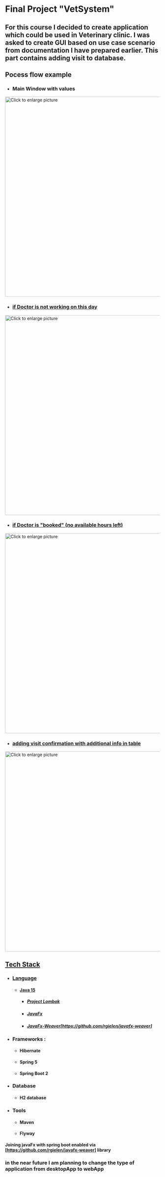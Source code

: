 
# Final Project "VetSystem"

## For this course I decided to create application which could be used in Veterinary clinic. I was asked to create GUI based on use case scenario from documentation I have prepared earlier. This part contains adding visit to database. 

## Pocess flow example

* ### Main Window with values  
<a href="https://drive.google.com/uc?export=view&id=1COx0JO7LO4HUwVxkfs4sjS0_DIySop6a"><img src="https://drive.google.com/uc?export=view&id=1COx0JO7LO4HUwVxkfs4sjS0_DIySop6a" width="550" style="width: 650px; max-width: 100%; height: auto" title="Click to enlarge picture" />

* ### if Doctor is not working on this day

<a href="https://drive.google.com/uc?export=view&id=1u-UPfssKrgL6h4plYveN8mCi96Cm2vYB" ><img src="https://drive.google.com/uc?export=view&id=1u-UPfssKrgL6h4plYveN8mCi96Cm2vYB" width="550" style="width: 650px; max-width: 100%; height: auto" title="Click to enlarge picture" />

* ### if Doctor is "booked" (no available hours left)

<a href="https://drive.google.com/uc?export=view&id=1che6fVZvgwAbIOOP7MG_Tpw5IxzdSrcF"><img src="https://drive.google.com/uc?export=view&id=1che6fVZvgwAbIOOP7MG_Tpw5IxzdSrcF" width="550" style="width: 650px; max-width: 100%; height: auto" title="Click to enlarge picture" />
* ### adding visit confirmation with additional info in table

<a href="https://drive.google.com/uc?export=view&id=1M1bSzj_fkoJxLb0nqHxfmKKSwJkpkfez"><img src="https://drive.google.com/uc?export=view&id=1M1bSzj_fkoJxLb0nqHxfmKKSwJkpkfez" width="550" style="width: 650px; max-width: 100%; height: auto" title="Click to enlarge picture" />
## Tech Stack

* ### Language
  * #### Java 15
    * ##### Project Lombok
    * ##### JavaFx
    * ##### JavaFx-Weaver[https://github.com/rgielen/javafx-weaver]
* ### Frameworks : 
  * #### Hibernate
  * #### Spring 5
  * #### Spring Boot 2 
* ### Database
  * #### H2 database
* ### Tools
  * #### Maven
  * #### Flyway



#### Joining javaFx with spring boot enabled via [https://github.com/rgielen/javafx-weaver] library
### in the near future I am planning to change the type of application from desktopApp to webApp
